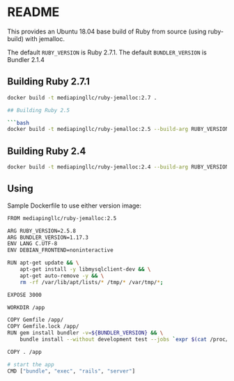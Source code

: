 # README #

This provides an Ubuntu 18.04 base build of Ruby from source (using ruby-build) with jemalloc.

The default `RUBY_VERSION` is Ruby 2.7.1.
The default `BUNDLER_VERSION` is Bundler 2.1.4

## Building Ruby 2.7.1

```bash
docker build -t mediapingllc/ruby-jemalloc:2.7 .

## Building Ruby 2.5

```bash
docker build -t mediapingllc/ruby-jemalloc:2.5 --build-arg RUBY_VERSION=2.5.8 --build-arg BUNDLER_VERSION=1.17.3 .
```

## Building Ruby 2.4

```bash
docker build -t mediapingllc/ruby-jemalloc:2.4 --build-arg RUBY_VERSION=2.4.10 --build-arg BUNDLER_VERSION=1.17.3 .
```

## Using

Sample Dockerfile to use either version image:

```bash
FROM mediapingllc/ruby-jemalloc:2.5

ARG RUBY_VERSION=2.5.8
ARG BUNDLER_VERSION=1.17.3
ENV LANG C.UTF-8
ENV DEBIAN_FRONTEND=noninteractive

RUN apt-get update && \
    apt-get install -y libmysqlclient-dev && \
    apt-get auto-remove -y && \
    rm -rf /var/lib/apt/lists/* /tmp/* /var/tmp/*;

EXPOSE 3000

WORKDIR /app

COPY Gemfile /app/
COPY Gemfile.lock /app/
RUN gem install bundler -v=${BUNDLER_VERSION} && \
    bundle install --without development test --jobs `expr $(cat /proc/cpuinfo | grep -c "cpu cores") - 1` --retry 3;

COPY . /app

# start the app
CMD ["bundle", "exec", "rails", "server"]
```